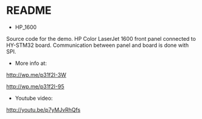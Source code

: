 # README #

* HP_1600

Source code for the demo.
HP Color LaserJet 1600 front panel connected to HY-STM32 board.
Communication between panel and board is done with SPI.

* More info at:

http://wp.me/p31f2I-3W

http://wp.me/p31f2I-95


* Youtube video:

http://youtu.be/p7yMJvRhQfs
